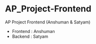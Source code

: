 # AP_Project-Frontend
AP Project Frontend (Anshuman & Satyam)
- Frontend : Anshuman
- Backend : Satyam
